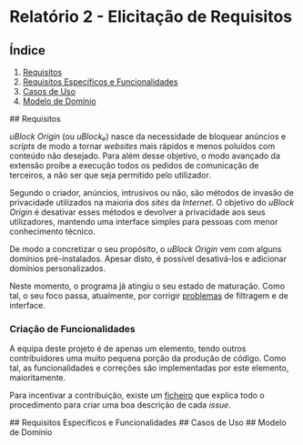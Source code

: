 # Relatório 2 - Elicitação de Requisitos

## Índice
1. [Requisitos](#requisitos)
1. [Requisitos Específicos e Funcionalidades](#requisitos-especificos)
1. [Casos de Uso](#casos-de-uso)
1. [Modelo de Domínio](#modelo-de-dominio)

<a name="requisitos"/>
## Requisitos

*uBlock Origin* (ou *uBlock₀*) nasce da necessidade de bloquear anúncios e *scripts* de modo a tornar *websites* mais rápidos e menos poluídos com conteúdo não desejado. Para além desse objetivo, o modo avançado da extensão proíbe a execução todos os pedidos de comunicação de terceiros, a não ser que seja permitido pelo utilizador.

Segundo o criador, anúncios, intrusivos ou não, são métodos de invasão de privacidade utilizados na maioria dos *sites* da *Internet*. O objetivo do *uBlock Origin* é desativar esses métodos e devolver a privacidade aos seus utilizadores, mantendo uma interface simples para pessoas com menor conhecimento técnico.

De modo a concretizar o seu propósito, o *uBlock Origin* vem com alguns domínios pré-instalados. Apesar disto, é possível desativá-los e adicionar domínios personalizados.

Neste momento, o programa já atingiu o seu estado de maturação. Como tal, o seu foco passa, atualmente, por corrigir [problemas](https://github.com/gorhill/uBlock/issues) de filtragem e de interface.

### Criação de Funcionalidades

A equipa deste projeto é de apenas um elemento, tendo outros contribuidores uma muito pequena porção da produção de código. Como tal, as funcionalidades e correções são implementadas por este elemento, maioritamente.

Para incentivar a contribuição, existe um [ficheiro](../CONTRIBUTING.md) que explica todo o procedimento para criar uma boa descrição de cada *issue*.


<a name="requisitos-especificos"/>
## Requisitos Específicos e Funcionalidades


<a name="casos-de-uso"/>
## Casos de Uso

<a name="modelo-de-dominio"/>
## Modelo de Domínio
